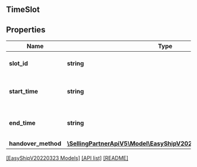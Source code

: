 ## TimeSlot

## Properties

Name | Type | Description | Notes
------------ | ------------- | ------------- | -------------
**slot_id** | **string** | A string of up to 255 characters. |
**start_time** | **string** | A datetime value in ISO 8601 format. | [optional]
**end_time** | **string** | A datetime value in ISO 8601 format. | [optional]
**handover_method** | [**\SellingPartnerApiV5\Model\EasyShipV20220323\HandoverMethod**](HandoverMethod.md) |  | [optional]

[[EasyShipV20220323 Models]](../) [[API list]](../../Api) [[README]](../../../README.md)
